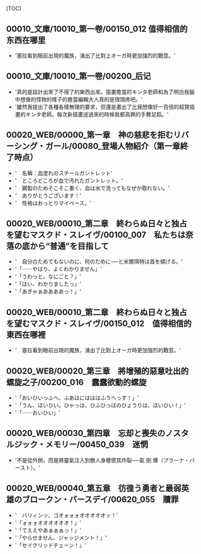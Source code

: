 # 

[TOC]

## 00010_文庫/10010_第一卷/00150_012 值得相信的东西在哪里

- '塞拉看到眼前出現的魔族，湧出了比對上オーガ時更加強烈的戰意。'


## 00010_文庫/10010_第一卷/00200_后记

- '真的是設計出來了不得了的東西出來。插畫擔當的キンタ老師和為了明白我腦中想像的怪物的樣子的擔當編輯大人真的是很頭疼吧。'
- '雖然我提出了各種各樣無理的要求，但還是畫出了比我想像好一百倍的超贊插畫的キンタ老師。每次新插畫送過來的時候我都高興的手舞足蹈。'


## 00020_WEB/00000_第一章　神の慈悲を拒むリバーシング・ガール/00080_登場人物紹介（第一章終了時点）

- '　名稱：血塗れのスチールガントレット'
- '　ところどころが血で汚れたガントレット。'
- '　鋼製のためそこそこ重く、血は水で洗ってもなぜか取れない。'
- '　ありがとうございます！'
- '　性格はおっとりマイペース。'


## 00020_WEB/00010_第二章　終わらぬ日々と独占を望むマスクド・スレイヴ/00100_007　私たちは奈落の底から“普通”を目指して

- '　自分のためでもないのに、何のために──と米爾琪特は首を傾げる。'
- '「⋯⋯やはり、よくわかりません」'
- '「うわっと。なにごと？」'
- '「はい、わかりましたっ」'
- '「あぎゃぁああああっ！」'


## 00020_WEB/00010_第二章　終わらぬ日々と独占を望むマスクド・スレイヴ/00150_012　值得相信的東西在哪裡

- '　塞拉看到眼前出現的魔族，湧出了比對上オーガ時更加強烈的戰意。'


## 00020_WEB/00020_第三章　將增殖的惡意吐出的螺旋之子/00200_016　蠢蠢欲動的螺旋

- '「おいひいっふへ、ふあはにはははふうへっす！」'
- '「うん、ほいひい。ひゃっは、ひふひっほのひょうりは、ほいひい！」'
- '「⋯⋯おいひい」'


## 00020_WEB/00030_第四章　忘却と喪失のノスタルジック・メモリー/00450_039　迷惘

- '不是從外側，而是將靈氣注入到敵人身體使其炸裂──氣 劍 爆（プラーナ・バースト）。'


## 00020_WEB/00040_第五章　彷徨う勇者と最弱英雄のブロークン・バースデイ/00620_055　贖罪

- '　バリィンッ、ゴオォォォオオオオオッ！'
- '「ォォォオオオオオオ！」'
- '「てええやあぁぁぁっ！」'
- '「やらせません、ジャッジメント！」'
- '「セイクリッドチェーン！」'
